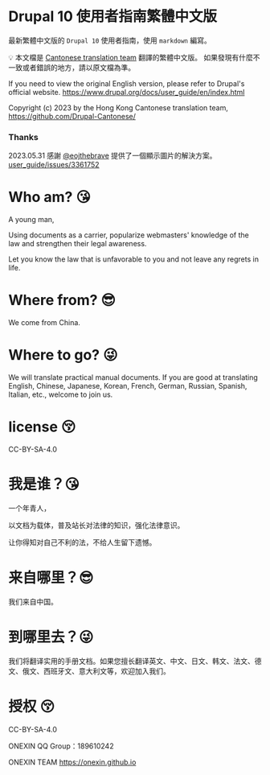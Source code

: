 # Drupal 10 使用者指南繁體中文版

最新繁體中文版的 `Drupal 10` 使用者指南，使用 `markdown` 編寫。

💡 本文檔是 [Cantonese translation team](https://github.com/Drupal-Cantonese/) 翻譯的繁體中文版。 如果發現有什麼不一致或者錯誤的地方，請以原文檔為準。

If you need to view the original English version, please refer to Drupal's official website. https://www.drupal.org/docs/user_guide/en/index.html

Copyright (c) 2023 by the Hong Kong Cantonese translation team, https://github.com/Drupal-Cantonese/

### Thanks
2023.05.31
感謝 [@eojthebrave](https://www.drupal.org/u/eojthebrave) 提供了一個顯示圖片的解決方案。[user_guide/issues/3361752](https://www.drupal.org/project/user_guide/issues/3361752#comment-15084319)

# Who am? 😘
A young man, 

Using documents as a carrier, popularize webmasters' knowledge of the law and strengthen their legal awareness. 

Let you know the law that is unfavorable to you and not leave any regrets in life.

# Where from? 😎‍
We come from China.

# Where to go? 😜
We will translate practical manual documents. If you are good at translating English, Chinese, Japanese, Korean, French, German, Russian, Spanish, Italian, etc., welcome to join us.

# license 😚‍
CC-BY-SA-4.0


# 我是谁？😘
一个年青人，

以文档为载体，普及站长对法律的知识，强化法律意识。

让你得知对自己不利的法，不给人生留下遗憾。

# 来自哪里？😎‍
我们来自中国。

# 到哪里去？😜
我们将翻译实用的手册文档。如果您擅长翻译英文、中文、日文、韩文、法文、德文、俄文、西班牙文、意大利文等，欢迎加入我们。

# 授权 😚‍
CC-BY-SA-4.0


ONEXIN QQ Group：189610242

ONEXIN TEAM https://onexin.github.io
